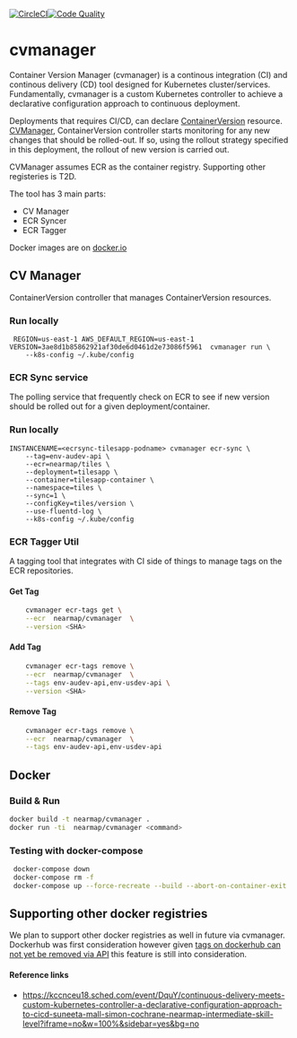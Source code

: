 [![CircleCI](https://circleci.com/gh/nearmap/cvmanager.svg?style=svg&circle-token=e635659d5d8190eb041cc92149262a5b75470fcd)](https://circleci.com/gh/nearmap/cvmanager)[![Code Quality](https://goreportcard.au-api.nearmap.com/badge/github.com/nearmap/cvmanager)](https://goreportcard.au-api.nearmapdev.com/report/github.com/nearmap/cvmanager)

# cvmanager
Container Version Manager (cvmanager) is a continous integration (CI) and continous delivery (CD) tool designed for Kubernetes cluster/services. Fundamentally, cvmanager is a custom Kubernetes controller to achieve a declarative configuration approach to continuous deployment. 

Deployments that requires CI/CD, can declare [ContainerVersion](k8s/cv-crd.yaml) resource. [CVManager](k8s/Backend.yaml), ContainerVersion controller starts monitoring for any new changes that should be rolled-out. If so, using the rollout strategy specified in this deployment, the rollout of new version is carried out.

CVManager assumes ECR as the container registry. Supporting other registeries is T2D.

The tool has 3 main parts:
- CV Manager
- ECR Syncer
- ECR Tagger

Docker images are on [docker.io](https://hub.docker.com/r/nearmap/cvmanager/)

## CV Manager
ContainerVersion controller that manages ContainerVersion resources.

### Run locally
```
 REGION=us-east-1 AWS_DEFAULT_REGION=us-east-1 VERSION=3ae8d1b85862921af30de6d0461d2e73086f5961  cvmanager run \
    --k8s-config ~/.kube/config 
```

### ECR Sync service
The polling service that frequently check on ECR to see if new version should be rolled out for a given deployment/container.

### Run locally
```
INSTANCENAME=<ecrsync-tilesapp-podname> cvmanager ecr-sync \
    --tag=env-audev-api \
    --ecr=nearmap/tiles \
    --deployment=tilesapp \
    --container=tilesapp-container \
    --namespace=tiles \
    --sync=1 \
    --configKey=tiles/version \
    --use-fluentd-log \
    --k8s-config ~/.kube/config
```


### ECR Tagger Util
A tagging tool that integrates with CI side of things to manage tags on the ECR repositories.

#### Get Tag
```sh
    cvmanager ecr-tags get \
    --ecr  nearmap/cvmanager  \
    --version <SHA>
```

#### Add Tag
```sh
    cvmanager ecr-tags remove \
    --ecr  nearmap/cvmanager  \
    --tags env-audev-api,env-usdev-api \
    --version <SHA>
```

#### Remove Tag
```sh
    cvmanager ecr-tags remove \
    --ecr  nearmap/cvmanager  \
    --tags env-audev-api,env-usdev-api
```


## Docker 

### Build & Run
```sh
docker build -t nearmap/cvmanager .
docker run -ti  nearmap/cvmanager <command>
```

### Testing with docker-compose
```sh
 docker-compose down
 docker-compose rm -f
 docker-compose up --force-recreate --build --abort-on-container-exit
```


## Supporting other docker registries
We plan to support other docker registries as well in future via cvmanager. Dockerhub was first consideration however given [tags on dockerhub can not yet be removed via API](https://github.com/docker/hub-feedback/issues/68) this feature is still into consideration. 


#### Reference links
- https://kccnceu18.sched.com/event/DquY/continuous-delivery-meets-custom-kubernetes-controller-a-declarative-configuration-approach-to-cicd-suneeta-mall-simon-cochrane-nearmap-intermediate-skill-level?iframe=no&w=100%&sidebar=yes&bg=no
